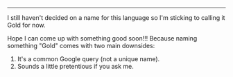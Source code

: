-----

I still haven't decided on a name for this language so I'm
sticking to calling it Gold for now.

Hope I can come up with something good soon!!! Because naming
something "Gold" comes with two main downsides:

1. It's a common Google query (not a unique name).
2. Sounds a little pretentious if you ask me.